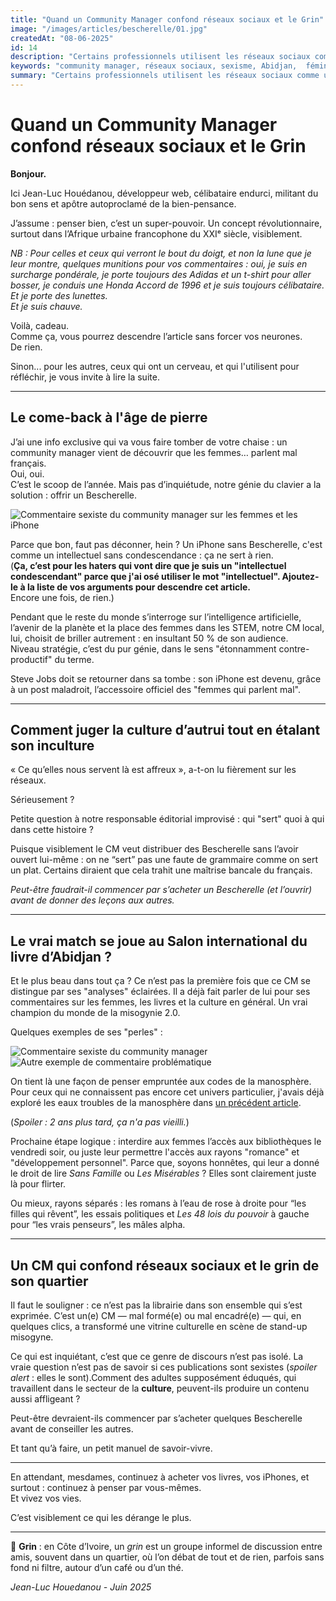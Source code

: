 ```yaml
---
title: "Quand un Community Manager confond réseaux sociaux et le Grin"
image: "/images/articles/bescherelle/01.jpg"
createdAt: "08-06-2025"
id: 14
description: "Certains professionnels utilisent les réseaux sociaux comme une tribune personnelle sans professionnalisme, au même niveau qu’un débat improvisé entre potes sur un banc de quartier. C'est le cas d'un community manager ivoirien qui a récemment fait le buzz pour ses commentaires sexistes et dégradants sur les femmes."
keywords: "community manager, réseaux sociaux, sexisme, Abidjan,  féminisme, critique sociale"
summary: "Certains professionnels utilisent les réseaux sociaux comme une tribune personnelle sans professionnalisme, au même niveau qu’un débat improvisé entre potes sur un banc de quartier. C'est le cas d'un community manager ivoirien qui a récemment fait le buzz pour ses commentaires sexistes et dégradants sur les femmes."
---
```


# Quand un Community Manager confond réseaux sociaux et le Grin

**Bonjour.**

Ici Jean-Luc Houédanou, développeur web, célibataire endurci, militant du bon sens et apôtre autoproclamé de la bien-pensance.

J’assume : penser bien, c’est un super-pouvoir. Un concept révolutionnaire, surtout dans l’Afrique urbaine francophone du XXIᵉ siècle, visiblement.

*NB : Pour celles et ceux qui verront le bout du doigt, et non la lune que je leur montre, quelques munitions pour vos commentaires : oui, je suis en surcharge pondérale, je porte toujours des Adidas et un t-shirt pour aller bosser, je conduis une Honda Accord de 1996 et je suis toujours célibataire.  
Et je porte des lunettes.  
Et je suis chauve.*

Voilà, cadeau.  
Comme ça, vous pourrez descendre l’article sans forcer vos neurones.  
De rien.

Sinon... pour les autres, ceux qui ont un cerveau, et qui l'utilisent pour réfléchir, je vous invite à lire la suite.

---

## Le come-back à l'âge de pierre

J’ai une info exclusive qui va vous faire tomber de votre chaise : un community manager vient de découvrir que les femmes… parlent mal français.  
Oui, oui.  
C’est le scoop de l’année. Mais pas d’inquiétude, notre génie du clavier a la solution : offrir un Bescherelle.

![Commentaire sexiste du community manager sur les femmes et les iPhone](/images/articles/bescherelle/01.jpg)

Parce que bon, faut pas déconner, hein ? Un iPhone sans Bescherelle, c'est comme un intellectuel sans condescendance : ça ne sert à rien.  
(__Ça, c’est pour les haters qui vont dire que je suis un "intellectuel condescendant" parce que j'ai osé utiliser le mot "intellectuel". Ajoutez-le à la liste de vos arguments pour descendre cet article.__  
Encore une fois, de rien.)

Pendant que le reste du monde s’interroge sur l’intelligence artificielle, l’avenir de la planète et la place des femmes dans les STEM, notre CM local, lui, choisit de briller autrement : en insultant 50 % de son audience.  
Niveau stratégie, c’est du pur génie, dans le sens "étonnamment contre-productif" du terme.

Steve Jobs doit se retourner dans sa tombe : son iPhone est devenu, grâce à un post maladroit, l’accessoire officiel des "femmes qui parlent mal".

---

## Comment juger la culture d’autrui tout en étalant son inculture

« Ce qu’elles nous servent là est affreux », a-t-on lu fièrement sur les réseaux.  

Sérieusement ?

Petite question à notre responsable éditorial improvisé : qui "sert" quoi à qui dans cette histoire ? 

Puisque visiblement le CM veut distribuer des Bescherelle sans l’avoir ouvert lui-même : on ne “sert” pas une faute de grammaire comme on sert un plat. Certains diraient que cela trahit une maîtrise bancale du français. 

*Peut-être faudrait-il commencer par s’acheter un Bescherelle (et l’ouvrir) avant de donner des leçons aux autres.*

---

## Le vrai match se joue au Salon international du livre d’Abidjan ?

Et le plus beau dans tout ça ? Ce n’est pas la première fois que ce CM se distingue par ses "analyses" éclairées. Il a déjà fait parler de lui pour ses commentaires sur les femmes, les livres et la culture en général. Un vrai champion du monde de la misogynie 2.0.

Quelques exemples de ses "perles" :

![Commentaire sexiste du community manager](/images/articles/bescherelle/02.jpg)  
![Autre exemple de commentaire problématique](/images/articles/bescherelle/04.jpg)

On tient là une façon de penser empruntée aux codes de la manosphère. Pour ceux qui ne connaissent pas encore cet univers particulier, j'avais déjà exploré les eaux troubles de la manosphère dans [un précédent article](https://jeanluchouedanou.blogspot.com/2023/04/ma-plongee-dans-les-eaux-troubles-de-la.html). 

(*Spoiler : 2 ans plus tard, ça n'a pas vieilli.*)

Prochaine étape logique : interdire aux femmes l’accès aux bibliothèques le vendredi soir, ou juste leur permettre l'accès aux rayons "romance" et "développement personnel".  Parce que, soyons honnêtes, qui leur a donné le droit de lire *Sans Famille* ou *Les Misérables* ? Elles sont clairement juste là pour flirter.

Ou mieux, rayons séparés : les romans à l’eau de rose à droite pour “les filles qui rêvent”, les essais politiques et *Les 48 lois du pouvoir* à gauche pour “les vrais penseurs”, les mâles alpha.

---

## Un CM qui confond réseaux sociaux et le grin de son quartier

Il faut le souligner : ce n’est pas la librairie dans son ensemble qui s’est exprimée. C’est un(e) CM — mal formé(e) ou mal encadré(e) — qui, en quelques clics, a transformé une vitrine culturelle en scène de stand-up misogyne.

Ce qui est inquiétant, c’est que ce genre de discours n’est pas isolé. 
La vraie question n’est pas de savoir si ces publications sont sexistes (*spoiler alert* : elles le sont).Comment des adultes supposément éduqués, qui travaillent dans le secteur de la **culture**, peuvent-ils produire un contenu aussi affligeant ?

Peut-être devraient-ils commencer par s’acheter quelques Bescherelle avant de conseiller les autres. 

Et tant qu’à faire, un petit manuel de savoir-vivre.  

---

En attendant, mesdames, continuez à acheter vos livres, vos iPhones, et surtout : continuez à penser par vous-mêmes.  
Et vivez vos vies.  

C’est visiblement ce qui les dérange le plus.


---

📌 **Grin** : en Côte d’Ivoire, un *grin* est un groupe informel de discussion entre amis, souvent dans un quartier, où l’on débat de tout et de rien, parfois sans fond ni filtre, autour d’un café ou d’un thé.

*Jean-Luc Houedanou - Juin 2025*